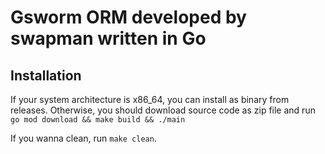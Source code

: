# Gsworm ORM developed by swapman written in Go

## Installation
If your system architecture is x86_64, you can install as binary from releases.
Otherwise, you should download source code as zip file and run `go mod download && make build && ./main`

If you wanna clean, run `make clean`.


